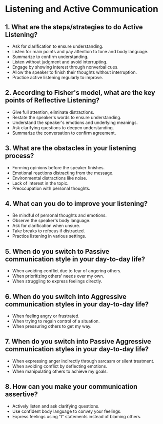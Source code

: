 #  Listening and Active Communication
## 1. What are the steps/strategies to do Active Listening?
- Ask for clarification to ensure understanding.
- Listen for main points and pay attention to tone and body language.
- Summarize to confirm understanding.
- Listen without judgment and avoid interrupting.
- Engage by showing interest through nonverbal cues.
- Allow the speaker to finish their thoughts without interruption.
- Practice active listening regularly to improve.

## 2. According to Fisher's model, what are the key points of Reflective Listening?
- Give full attention, eliminate distractions.
- Restate the speaker's words to ensure understanding.
- Understand the speaker's emotions and underlying meanings.
- Ask clarifying questions to deepen understanding.
- Summarize the conversation to confirm agreement.

## 3. What are the obstacles in your listening process?
- Forming opinions before the speaker finishes.
- Emotional reactions distracting from the message.
- Environmental distractions like noise.
- Lack of interest in the topic.
- Preoccupation with personal thoughts.

## 4. What can you do to improve your listening?
- Be mindful of personal thoughts and emotions.
- Observe the speaker's body language.
- Ask for clarification when unsure.
- Take breaks to refocus if distracted.
- Practice listening in various settings.

## 5. When do you switch to Passive communication style in your day-to-day life?
- When avoiding conflict due to fear of angering others.
- When prioritizing others' needs over my own.
- When struggling to express feelings directly.

## 6. When do you switch into Aggressive communication styles in your day-to-day life?
- When feeling angry or frustrated.
- When trying to regain control of a situation.
- When pressuring others to get my way.

## 7. When do you switch into Passive Aggressive communication styles in your day-to-day life?
- When expressing anger indirectly through sarcasm or silent treatment.
- When avoiding conflict by deflecting emotions.
- When manipulating others to achieve my goals.

## 8. How can you make your communication assertive?
- Actively listen and ask clarifying questions.
- Use confident body language to convey your feelings.
- Express feelings using "I" statements instead of blaming others.
